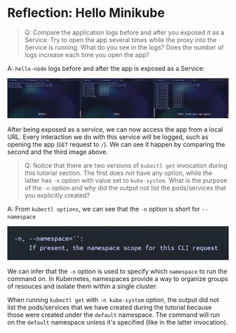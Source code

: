 # Reflection: Hello Minikube

> Q: Compare the application logs before and after you exposed it as a Service.
> Try to open the app several times while the proxy into the Service is running.
> What do you see in the logs? Does the number of logs increase each time you open the app?

A: `hello-node` logs before and after the app is exposed as a Service:

![logs before after service](/img/before_after_service.jpg)

After being exposed as a service, we can now access the app from a local URL.
Every interaction we do with this service will be logged, such as opening the app (`GET` request to `/`).
We can see it happen by comparing the second and the third image above.

> Q: Notice that there are two versions of `kubectl get` invocation during this tutorial section.
> The first does not have any option, while the latter has `-n` option with value set to `kube-system`.
> What is the purpose of the `-n` option and why did the output not list the pods/services that you explicitly created?

A: From `kubectl options`, we can see that the `-n` option is short for `--namespace`

![Kubectl options](/img/kubectl_options.png)

We can infer that the `-n` option is used to specify which `namespace` to run the command on.
In Kubernetes, namespaces provide a way to organize groups of resouces and isolate them within a single cluster.

When running `kubectl get` with `-n kube-system` option, the output did not list the pods/services that we have created during the tutorial
because those were created under the `default` namespace. The command will run on the `default` namespace unless it's specified (like in the latter invocation).
